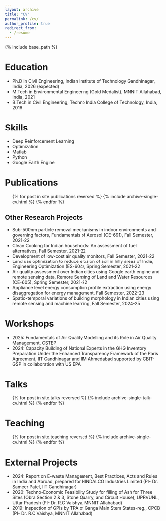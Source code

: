 ```yaml
---
layout: archive
title: "CV"
permalink: /cv/
author_profile: true
redirect_from:
  - /resume
---
```


{% include base_path %}

Education
======
* Ph.D in Civil Engineering, Indian Institute of Technology Gandhinagar, India, 2026 (expected)
* M.Tech in Environmental Engineering (Gold Medalist), MNNIT Allahabad, India, 2021
* B.Tech in Civil Engineering, Techno India College of Technology, India, 2016
 
Skills
======
* Deep Reinforcement Learning
* Optimization
* Matlab
* Python
* Google Earth Engine

Publications
======
  <ul>{% for post in site.publications reversed %}
    {% include archive-single-cv.html %}
  {% endfor %}</ul>

Other Research Projects
------
* Sub-500nm particle removal mechanisms in indoor environments and governing factors, Fundamentals of Aerosol (CE-691), Fall Semester, 2021-22
* Clean Cooking for Indian households: An assessment of fuel alternatives, Fall Semester, 2021-22
* Development of low-cost air quality monitors, Fall Semester, 2021-22
* Land use optimization to reduce erosion of soil in hilly areas of India, Engineering Optimization (ES-604), Spring Semester, 2021-22
* Air quality assessment over Indian cities using Google earth engine and remote sensing data, Remore Sensing of Land and Water Resources (CE-605), Spring Semester, 2021-22
* Appliance level energy consumption profile extraction using energy disaggregation for energy management, Fall Semester, 2022-23
* Spatio-temporal variations of building morphology in Indian cities using remote sensing and machine learning, Fall Semester, 2024-25
  
Workshops
======
* 2025: Fundamentals of Air Quality Modelling and its Role in Air Quality Management, CSTEP
* 2024: Capacity Building of National Experts in the GHG Inventory Preparation Under the Enhanced Transparency Framework of the Paris Agreement, IIT Gandhinagar and IIM Ahmedabad supported by CBIT-GSP in collaboration with US EPA   
    
Talks
======
  <ul>{% for post in site.talks reversed %}
    {% include archive-single-talk-cv.html  %}
  {% endfor %}</ul>
  
Teaching
======
  <ul>{% for post in site.teaching reversed %}
    {% include archive-single-cv.html %}
  {% endfor %}</ul>
  
External Projects
======
* 2024: Report on E-waste Management, Best Practices, Acts and Rules in India and Abroad, prepared for HINDALCO Industries Limited (PI- Dr. Sameer Patel, IIT Gandhinagar)
* 2020: Techno-Economic Feasibility Study for filling of Ash for Three Sites (Obra Section 2 & 3, Stone Quarry, and Circuit House), UPRVUNL, Uttar Pradesh (PI- Dr. R.C Vaishya, MNNIT Allahabad)
* 2019: Inspection of GPIs by TPA of Ganga Main Stem States-reg., CPCB (PI- Dr. R.C Vaishya, MNNIT Allahabad)  
